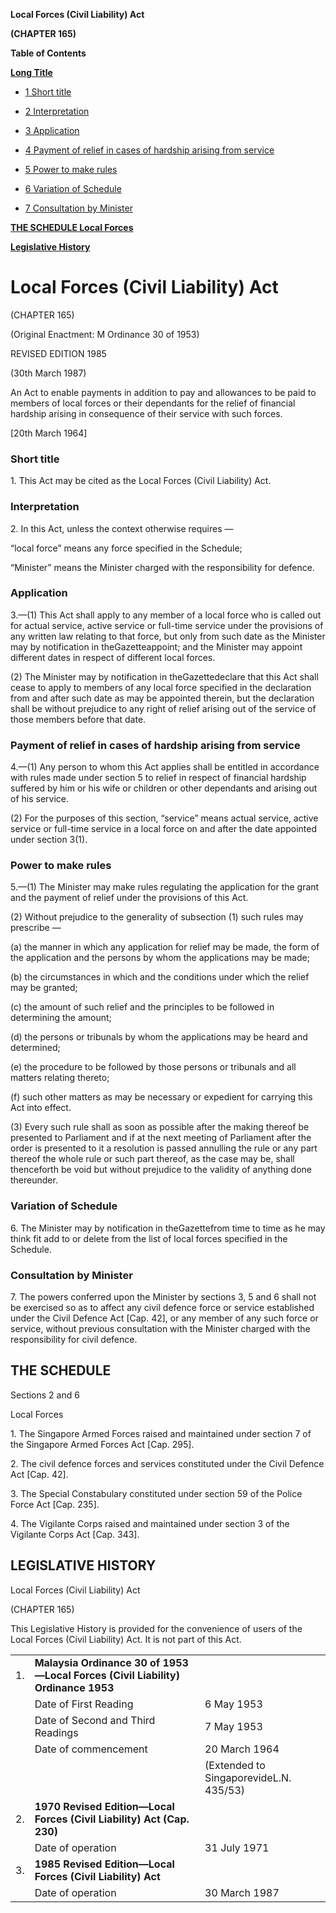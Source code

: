 **Local Forces (Civil Liability) Act**

**(CHAPTER 165)**

**Table of Contents**

[**Long Title**](#Local-Forces-Relief-of-Financial-Hardship-Act)

- [1 Short title](#Short-title)

- [2 Interpretation](#Interpretation)

- [3 Application](#Application)

- [4 Payment of relief in cases of hardship arising from service](#Payment-of-relief-in-cases-of-hardship-arising-from-service)

- [5 Power to make rules](#Power-to-make-rules)

- [6 Variation of Schedule](#Variation-of-Schedule)

- [7 Consultation by Minister](#Consultation-by-Minister)

[**THE SCHEDULE Local Forces**](#THE-SCHEDULE)

[**Legislative History**](#Legislative-History)

# Local Forces (Civil Liability) Act

(CHAPTER 165)

(Original Enactment: M Ordinance 30 of 1953)

REVISED EDITION 1985

(30th March 1987)

An Act to enable payments in addition to pay and allowances to be paid to members of local forces or their dependants for the relief of financial hardship arising in consequence of their service with such forces.

[20th March 1964]

### Short title

1\. This Act may be cited as the Local Forces (Civil Liability) Act.

### Interpretation

2\. In this Act, unless the context otherwise requires —

“local force” means any force specified in the Schedule;

“Minister” means the Minister charged with the responsibility for defence.

### Application

3\.—(1) This Act shall apply to any member of a local force who is called out for actual service, active service or full-time service under the provisions of any written law relating to that force, but only from such date as the Minister may by notification in theGazetteappoint; and the Minister may appoint different dates in respect of different local forces.

(2) The Minister may by notification in theGazettedeclare that this Act shall cease to apply to members of any local force specified in the declaration from and after such date as may be appointed therein, but the declaration shall be without prejudice to any right of relief arising out of the service of those members before that date.

### Payment of relief in cases of hardship arising from service

4\.—(1) Any person to whom this Act applies shall be entitled in accordance with rules made under section 5 to relief in respect of financial hardship suffered by him or his wife or children or other dependants and arising out of his service.

(2) For the purposes of this section, “service” means actual service, active service or full-time service in a local force on and after the date appointed under section 3(1).

### Power to make rules

5\.—(1) The Minister may make rules regulating the application for the grant and the payment of relief under the provisions of this Act.

(2) Without prejudice to the generality of subsection (1) such rules may prescribe —

(a) the manner in which any application for relief may be made, the form of the application and the persons by whom the applications may be made;

(b) the circumstances in which and the conditions under which the relief may be granted;

(c) the amount of such relief and the principles to be followed in determining the amount;

(d) the persons or tribunals by whom the applications may be heard and determined;

(e) the procedure to be followed by those persons or tribunals and all matters relating thereto;

(f) such other matters as may be necessary or expedient for carrying this Act into effect.

(3) Every such rule shall as soon as possible after the making thereof be presented to Parliament and if at the next meeting of Parliament after the order is presented to it a resolution is passed annulling the rule or any part thereof the whole rule or such part thereof, as the case may be, shall thenceforth be void but without prejudice to the validity of anything done thereunder.

### Variation of Schedule

6\. The Minister may by notification in theGazettefrom time to time as he may think fit add to or delete from the list of local forces specified in the Schedule.

### Consultation by Minister

7\. The powers conferred upon the Minister by sections 3, 5 and 6 shall not be exercised so as to affect any civil defence force or service established under the Civil Defence Act [Cap. 42], or any member of any such force or service, without previous consultation with the Minister charged with the responsibility for civil defence.

## THE SCHEDULE

Sections 2 and 6

Local Forces

1\. The Singapore Armed Forces raised and maintained under section 7 of the Singapore Armed Forces Act [Cap. 295].

2\. The civil defence forces and services constituted under the Civil Defence Act [Cap. 42].

3\. The Special Constabulary constituted under section 59 of the Police Force Act [Cap. 235].

4\. The Vigilante Corps raised and maintained under section 3 of the Vigilante Corps Act [Cap. 343].

## LEGISLATIVE HISTORY

Local Forces (Civil Liability) Act

(CHAPTER 165)

This Legislative History is provided for the convenience of users of the Local Forces (Civil Liability) Act. It is not part of this Act.

||||
|:-|:-|:-|
|1.|**Malaysia Ordinance 30 of 1953—Local Forces (Civil Liability) Ordinance 1953**|
||Date of First Reading|6 May 1953|
||Date of Second and Third Readings|7 May 1953|
||Date of commencement|20 March 1964|
|||(Extended to SingaporevideL.N. 435/53)|
|2.|**1970 Revised Edition—Local Forces (Civil Liability) Act (Cap. 230)**|
||Date of operation|31 July 1971|
|3.|**1985 Revised Edition—Local Forces (Civil Liability) Act**|
||Date of operation|30 March 1987|
